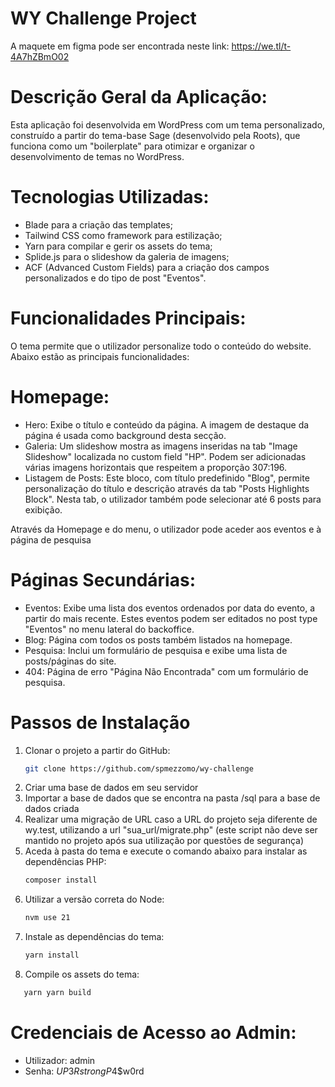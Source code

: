 # WY Challenge Project

A maquete em figma pode ser encontrada neste link: https://we.tl/t-4A7hZBmO02

# Descrição Geral da Aplicação:

Esta aplicação foi desenvolvida em WordPress com um tema personalizado, construído a partir do tema-base Sage (desenvolvido pela Roots), que funciona como um "boilerplate" para otimizar e organizar o desenvolvimento de temas no WordPress.

# Tecnologias Utilizadas:
- Blade para a criação das templates;
- Tailwind CSS como framework para estilização;
- Yarn para compilar e gerir os assets do tema;
- Splide.js para o slideshow da galeria de imagens;
- ACF (Advanced Custom Fields) para a criação dos campos personalizados e do tipo de post "Eventos".

# Funcionalidades Principais:
O tema permite que o utilizador personalize todo o conteúdo do website. 
Abaixo estão as principais funcionalidades:

# Homepage:
- Hero: Exibe o título e conteúdo da página. A imagem de destaque da página é usada como background desta secção.
- Galeria: Um slideshow mostra as imagens inseridas na tab "Image Slideshow" localizada no custom field "HP". Podem ser adicionadas várias imagens horizontais que respeitem a proporção 307:196.
- Listagem de Posts: Este bloco, com título predefinido "Blog", permite personalização do título e descrição através da tab "Posts Highlights Block". Nesta tab, o utilizador também pode selecionar até 6 posts para exibição.

Através da Homepage e do menu, o utilizador pode aceder aos eventos e à página de pesquisa

# Páginas Secundárias:
- Eventos: Exibe uma lista dos eventos ordenados por data do evento, a partir do mais recente. Estes eventos podem ser editados no post type "Eventos" no menu lateral do backoffice.
- Blog: Página com todos os posts também listados na homepage.
- Pesquisa: Inclui um formulário de pesquisa e exibe uma lista de posts/páginas do site.
- 404: Página de erro "Página Não Encontrada" com um formulário de pesquisa.


# Passos de Instalação

1. Clonar o projeto a partir do GitHub:
   ```sh
   git clone https://github.com/spmezzomo/wy-challenge
   ```
2. Criar uma base de dados em seu servidor
3. Importar a base de dados que se encontra na pasta /sql para a base de dados criada
4. Realizar uma migração de URL caso a URL do projeto seja diferente de wy.test, utilizando a url "sua_url/migrate.php" (este script não deve ser mantido no projeto após sua utilização por questões de segurança)
5. Aceda à pasta do tema e execute o comando abaixo para instalar as dependências PHP:
   ```sh
   composer install
   ```
6. Utilizar a versão correta do Node:
   ```sh
   nvm use 21
   ```
7. Instale as dependências do tema:
   ```sh
   yarn install
   ```
8. Compile os assets do tema:
```sh
   yarn yarn build
   ```

# Credenciais de Acesso ao Admin:

- Utilizador: admin
- Senha: $UP3RstrongP4$$w0rd
